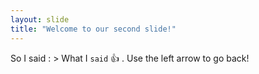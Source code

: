 ```yaml
---
layout: slide
title: "Welcome to our second slide!"
---
```

So I said : > What I `said` :+1: .
Use the left arrow to go back!
